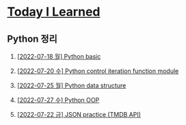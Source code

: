 # [Today I Learned](/../..)
## Python 정리

1. [[2022-07-18 월] Python basic](/Python/0718_Python_basic.md)

2. [[2022-07-20 수] Python control iteration function module](/Python/0720_control_iteration_function_module.md)

3. [[2022-07-25 월] Python data structure](/Python/0725_data_structure.md)

4. [[2022-07-27 수] Python OOP](/Python/0727_OOP.md)

5. [[2022-07-22 금] JSON practice (TMDB API)](/Python/json_practice)
